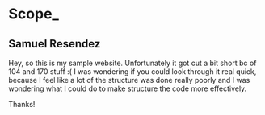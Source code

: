 # Scope_

<h2> Samuel Resendez </h2>


Hey, so this is my sample website. Unfortunately it got cut a bit short bc of 104 and 170 stuff :(
I was wondering if you could look through it real quick, because I feel like a lot of the structure
was done really poorly and I was wondering what I could do to make structure the code more
effectively.

Thanks!
